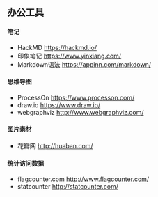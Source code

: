 ## 办公工具  
#### 笔记  
- HackMD <https://hackmd.io/>  
- 印象笔记 <https://www.yinxiang.com/>  
- Markdown语法 <https://appinn.com/markdown/>  
#### 思维导图  
- ProcessOn <https://www.processon.com/>  
- draw.io <https://www.draw.io/>  
- webgraphviz <http://www.webgraphviz.com/>  
#### 图片素材  
- 花瓣网 <http://huaban.com/>  
#### 统计访问数据  
- flagcounter.com <http://www.flagcounter.com/>  
- statcounter <http://statcounter.com/>  
